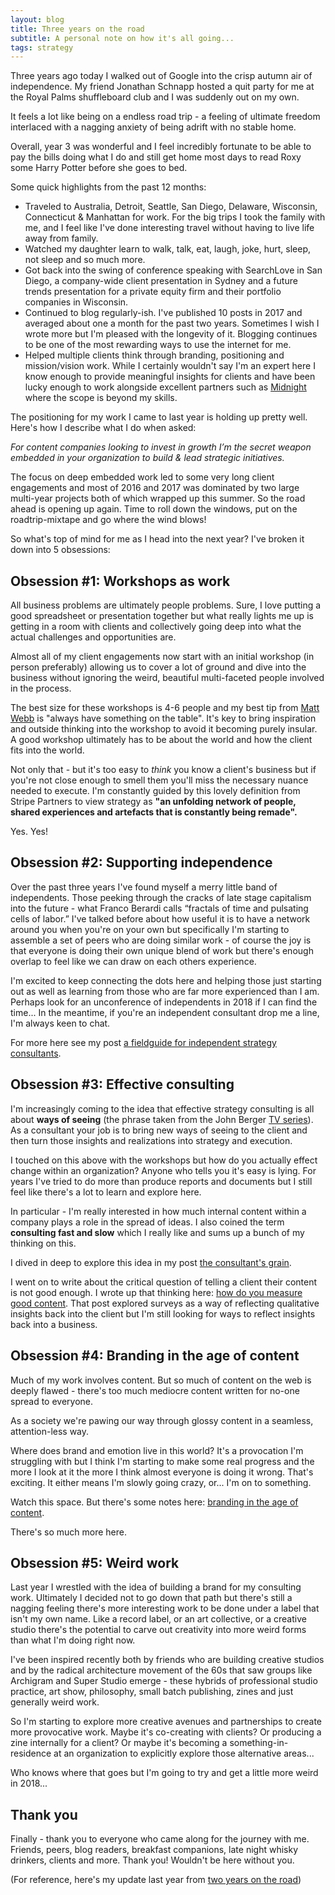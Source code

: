 ```yaml
---
layout: blog
title: Three years on the road
subtitle: A personal note on how it's all going...
tags: strategy
---
```


Three years ago today I walked out of Google into the crisp autumn air of independence. My friend Jonathan Schnapp hosted a quit party for me at the Royal Palms shuffleboard club and I was suddenly out on my own.

It feels a lot like being on a endless road trip - a feeling of ultimate freedom interlaced with a nagging anxiety of being adrift with no stable home.

Overall, year 3 was wonderful and I feel incredibly fortunate to be able to pay the bills doing what I do and still get home most days to read Roxy some Harry Potter before she goes to bed.

Some quick highlights from the past 12 months:

- Traveled to Australia, Detroit, Seattle, San Diego, Delaware, Wisconsin, Connecticut & Manhattan for work. For the big trips I took the family with me, and I feel like I've done interesting travel without having to live life away from family.
- Watched my daughter learn to walk, talk, eat, laugh, joke, hurt, sleep, not sleep and so much more.
- Got back into the swing of conference speaking with SearchLove in San Diego, a company-wide client presentation in Sydney and a future trends presentation for a private equity firm and their portfolio companies in Wisconsin. 
- Continued to blog regularly-ish. I've published 10 posts in 2017 and averaged about one a month for the past two years. Sometimes I wish I wrote more but I'm pleased with the longevity of it. Blogging continues to be one of the most rewarding ways to use the internet for me.
- Helped multiple clients think through branding, positioning and mission/vision work. While I certainly wouldn't say I'm an expert here I know enough to provide meaningful insights for clients and have been lucky enough to work alongside excellent partners such as [Midnight](https://gomidnight.com/) where the scope is beyond my skills.

The positioning for my work I came to last year is holding up pretty well. Here's how I describe what I do when asked:

*For content companies looking to invest in growth I’m the secret weapon embedded in your organization to build & lead strategic initiatives.*

The focus on deep embedded work led to some very long client engagements and most of 2016 and 2017 was dominated by two large multi-year projects both of which wrapped up this summer. So the road ahead is opening up again. Time to roll down the windows, put on the roadtrip-mixtape and go where the wind blows!

So what's top of mind for me as I head into the next year? I've broken it down into 5 obsessions:

## Obsession #1: Workshops as work

All business problems are ultimately people problems. Sure, I love putting a good spreadsheet or presentation together but what really lights me up is getting in a room with clients and collectively going deep into what the actual challenges and opportunities are.

Almost all of my client engagements now start with an initial workshop (in person preferably) allowing us to cover a lot of ground and dive into the business without ignoring the weird, beautiful multi-faceted people involved in the process.

The best size for these workshops is 4-6 people and my best tip from [Matt Webb](http://interconnected.org/home/2015/10/07/small_groups_and_consultancy) is "always have something on the table". It's key to bring inspiration and outside thinking into the workshop to avoid it becoming purely insular. A good workshop ultimately has to be about the world and how the client fits into the world.

Not only that - but it's too easy to *think* you know a client's business but if you're not close enough to smell them you'll miss the necessary nuance needed to execute. I'm constantly guided by this lovely definition from Stripe Partners to view strategy as **"an unfolding network of people, shared experiences and artefacts that is constantly being remade".**

Yes. Yes!

## Obsession #2: Supporting independence

Over the past three years I've found myself a merry little band of independents. Those peeking through the cracks of late stage capitalism into the future - what Franco Berardi calls “fractals of time and pulsating cells of labor.” I've talked before about how useful it is to have a network around you when you're on your own but specifically I'm starting to assemble a set of peers who are doing similar work - of course the joy is that everyone is doing their own unique blend of work but there's enough overlap to feel like we can draw on each others experience.

I'm excited to keep connecting the dots here and helping those just starting out as well as learning from those who are far more experienced than I am. Perhaps look for an unconference of independents in 2018 if I can find the time... In the meantime, if you're an independent consultant drop me a line, I'm always keen to chat.

For more here see my post [a fieldguide for independent strategy consultants](http://tomcritchlow.com/2016/12/14/fieldguide-independent-consulting/).

## Obsession #3: Effective consulting

I'm increasingly coming to the idea that effective strategy consulting is all about **ways of seeing** (the phrase taken from the John Berger [TV series](https://en.wikipedia.org/wiki/Ways_of_Seeing)). As a consultant your job is to bring new ways of seeing to the client and then turn those insights and realizations into strategy and execution.

I touched on this above with the workshops but how do you actually effect change within an organization? Anyone who tells you it's easy is lying. For years I've tried to do more than produce reports and documents but I still feel like there's a lot to learn and explore here.

In particular - I'm really interested in how much internal content within a company plays a role in the spread of ideas. I also coined the term **consulting fast and slow** which I really like and sums up a bunch of my thinking on this.

I dived in deep to explore this idea in my post [the consultant's grain](http://tomcritchlow.com/2017/07/18/the-consultants-grain/).

I went on to write about the critical question of telling a client their content is not good enough. I wrote up that thinking here: [how do you measure good content](http://tomcritchlow.com/2017/10/03/how-do-you-measure-good-content/). That post explored surveys as a way of reflecting qualitative insights back into the client but I'm still looking for ways to reflect insights back into a business.

## Obsession #4: Branding in the age of content

Much of my work involves content. But so much of content on the web is deeply flawed - there's too much mediocre content written for no-one spread to everyone.

As a society we're pawing our way through glossy content in a seamless, attention-less way.

Where does brand and emotion live in this world? It's a provocation I'm struggling with but I think I'm starting to make some real progress and the more I look at it the more I think almost everyone is doing it wrong. That's exciting. It either means I'm slowly going crazy, or... I'm on to something.

Watch this space. But there's some notes here: [branding in the age of content](http://tomcritchlow.com/2017/06/27/branding-in-the-age-of-content/).

There's so much more here.

## Obsession #5: Weird work

Last year I wrestled with the idea of building a brand for my consulting work. Ultimately I decided not to go down that path but there's still a nagging feeling there's more interesting work to be done under a label that isn't my own name. Like a record label, or an art collective, or a creative studio there's the potential to carve out creativity into more weird forms than what I'm doing right now.

I've been inspired recently both by friends who are building creative studios and by the radical architecture movement of the 60s that saw groups like Archigram and Super Studio emerge - these hybrids of professional studio practice, art show, philosophy, small batch publishing, zines and just generally weird work.

So I'm starting to explore more creative avenues and partnerships to create more provocative work. Maybe it's co-creating with clients? Or producing a zine internally for a client? Or maybe it's becoming a something-in-residence at an organization to explicitly explore those alternative areas...

Who knows where that goes but I'm going to try and get a little more weird in 2018...

## Thank you

Finally - thank you to everyone who came along for the journey with me. Friends, peers, blog readers, breakfast companions, late night whisky drinkers, clients and more. Thank you! Wouldn't be here without you.

(For reference, here's my update last year from [two years on the road](http://tomcritchlow.com/2016/10/24/2-years/))
